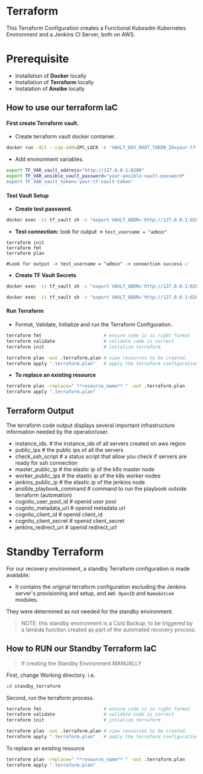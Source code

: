# Terraform
This Terraform Configuration creates a Functional Kubeadm Kubernetes Environment and a Jenkins CI Server, both on AWS.

# Prerequisite
- Installation of **Docker** locally
- Installation of **Terraform** locally
- Instalation of **Ansibe** locally

## How to use our terraform IaC
#### First create Terraform vault.
- Create terraform vault docker container.
```bash
docker run -dit --cap-add=IPC_LOCK -e 'VAULT_DEV_ROOT_TOKEN_ID=your-tf-vault-token' --name 'tf_vault' -p 8200:8200 hashicorp/vault:latest
```
- Add environment variables.
```bash
export TF_VAR_vault_address="http://127.0.0.1:8200"
export TF_VAR_ansible_vault_password="your-ansible-vault-password*
export TF_VAR_vault_token='your-tf-vault-token'
```
#### Test Vault Setup
- **Create test password.**
```bash
docker exec -it tf_vault sh -c "export VAULT_ADDR='http://127.0.0.1:8200' && vault login your-tf-vault-token && vault kv put secret/test username='admin' password='1234'"
```
- **Test connection:** look for output -> `test_username = "admin"`
```
terraform init
terraform fmt
terraform plan

#Look for output -> test_username = "admin" -> connection success ✅
```
- **Create TF Vault Secrets**
```bash
docker exec -it tf_vault sh -c "export VAULT_ADDR='http://127.0.0.1:8200' && vault login *specified_token* && vault kv put secret/aws access_key='AKIA...' secret_key='your-secret-key'"

docker exec -it tf_vault sh -c "export VAULT_ADDR='http://127.0.0.1:8200' && vault login your-vault-token && vault kv put secret/velero bucket_name='my-velero-backups' region='us-west-2'"
```
#### Run Terraform
- Format, Validate, Initialize and run the Terraform Configuration.
```bash
terraform fmt                       # ensure code is in right format
terraform validate                  # validate code is correct
terraform init                      # intialize terraform

terraform plan -out .terraform.plan # view resources to be created.
terraform apply ".terraform.plan"   # apply the terraform configuration
```
- **To replace an existing resource**
```bash
terraform plan -replace=" **resource_name** " -out .terraform.plan
terraform apply ".terraform.plan"
```
## Terraform Output
The terraform code output displays several important infrastructure information needed by the operator/user.
* instance_ids.                # the instance_ids of all servers created on aws region
* public_ips                   # the public ips of all the servers
* check_ssh_script             # a status script that allow you check if servers are ready for ssh connection
* master_public_ip             # the elastic ip of the k8s master node
* worker_public_ips            # the elastic ip of the k8s worker nodes
* jenkins_public_ip            # the elastic ip of the jenkins node
* ansible_playbook_command     # command to run the playbook outside terraform (automation)
* cognito_user_pool_id         # openid user pool
* cognito_metadata_url         # openid metadata url
* cognito_client_id            # openid client_id
* cognito_client_secret        # openid client_secret
* jenkins_redirect_uri         # openid redirect_url

# Standby Terraform
For our recovery environment, a standby Terraform configuration is made available:
- It contains the original terraform configuration excluding the Jenkins server's provisioning and setup, and `AWS OpenID` and `Namedotcom` modules. 

They were determined as not needed for the standby environment. 
> NOTE: this standby environment is a Cold Backup, to be triggered by a lambda function created as part of the automated recovery process.

## How to RUN our Standby Terraform IaC
> If creating the Standby Environment MANUALLY

First, change Working directory. i.e.
```bash
cd standby_terraform
```
Second, run the terraform process.
```bash
terraform fmt                       # ensure code is in right format
terraform validate                  # validate code is correct
terraform init                      # intialize terraform

terraform plan -out .terraform.plan # view resources to be created.
terraform apply ".terraform.plan"   # apply the terraform configuration
```
To replace an existing resource
```bash
terraform plan -replace=" **resource_name** " -out .terraform.plan
terraform apply ".terraform.plan"
```